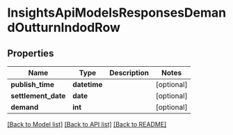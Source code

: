 # InsightsApiModelsResponsesDemandOutturnIndodRow

## Properties
Name | Type | Description | Notes
------------ | ------------- | ------------- | -------------
**publish_time** | **datetime** |  | [optional] 
**settlement_date** | **date** |  | [optional] 
**demand** | **int** |  | [optional] 

[[Back to Model list]](../README.md#documentation-for-models) [[Back to API list]](../README.md#documentation-for-api-endpoints) [[Back to README]](../README.md)

